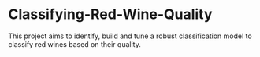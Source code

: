 # Classifying-Red-Wine-Quality
This project aims to identify, build and tune a robust classification model to classify red wines based on their quality.
